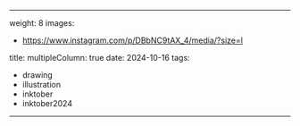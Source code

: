 
---
weight: 8
images:
- https://www.instagram.com/p/DBbNC9tAX_4/media/?size=l

title:
multipleColumn: true
date: 2024-10-16
tags:
- drawing
- illustration
- inktober
- inktober2024
---

